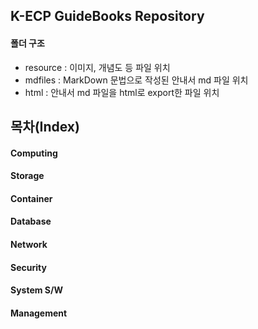 ## K-ECP GuideBooks Repository 

#### 폴더 구조
* resource : 이미지, 개념도 등 파일 위치
* mdfiles : MarkDown 문법으로 작성된 안내서 md 파일 위치
* html : 안내서 md 파일을 html로 export한 파일 위치

## 목차(Index)
#### Computing
#### Storage
#### Container
#### Database
#### Network
#### Security
#### System S/W
#### Management

